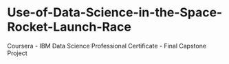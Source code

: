 # Use-of-Data-Science-in-the-Space-Rocket-Launch-Race
Coursera - IBM Data Science Professional Certificate - Final Capstone Project

